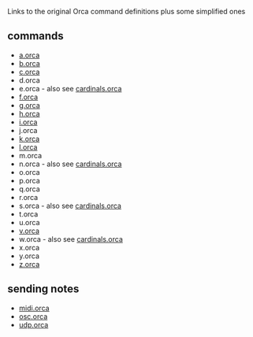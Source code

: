 Links to the original Orca command definitions plus some simplified ones

## commands
* [a.orca](https://git.sr.ht/~rabbits/orca-examples/tree/master/basics/a.orca)
* [b.orca](https://git.sr.ht/~rabbits/orca-examples/tree/master/basics/b.orca)
* [c.orca](https://git.sr.ht/~rabbits/orca-examples/tree/master/basics/c.orca)
* d.orca
* e.orca - also see [cardinals.orca](https://git.sr.ht/~rabbits/orca-examples/tree/master/benchmarks/cardinals.orca)
* [f.orca](https://git.sr.ht/~rabbits/orca-examples/tree/master/basics/f.orca)
* [g.orca](https://git.sr.ht/~rabbits/orca-examples/tree/master/basics/g.orca)
* [h.orca](https://git.sr.ht/~rabbits/orca-examples/tree/master/basics/h.orca)
* [i.orca](https://git.sr.ht/~rabbits/orca-examples/tree/master/basics/i.orca)
* j.orca
* [k.orca](https://git.sr.ht/~rabbits/orca-examples/tree/master/basics/k.orca)
* [l.orca](https://git.sr.ht/~rabbits/orca-examples/tree/master/basics/l.orca)
* m.orca
* n.orca - also see [cardinals.orca](https://git.sr.ht/~rabbits/orca-examples/tree/master/benchmarks/cardinals.orca)
* o.orca
* p.orca
* q.orca
* r.orca
* s.orca - also see [cardinals.orca](https://git.sr.ht/~rabbits/orca-examples/tree/master/benchmarks/cardinals.orca)
* t.orca
* u.orca
* [v.orca](https://git.sr.ht/~rabbits/orca-examples/tree/master/basics/v.orca)
* w.orca - also see [cardinals.orca](https://git.sr.ht/~rabbits/orca-examples/tree/master/benchmarks/cardinals.orca)
* x.orca
* y.orca
* [z.orca](https://git.sr.ht/~rabbits/orca-examples/tree/master/basics/z.orca)

## sending notes
* [midi.orca](https://git.sr.ht/~rabbits/orca-examples/tree/master/basics/_midi.orca)
* [osc.orca](https://git.sr.ht/~rabbits/orca-examples/tree/master/basics/_osc.orca)
* [udp.orca](https://git.sr.ht/~rabbits/orca-examples/tree/master/basics/_udp.orca)

